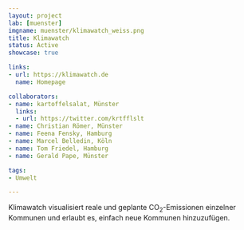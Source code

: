 ```yaml
---
layout: project
lab: [muenster]
imgname: muenster/klimawatch_weiss.png
title: Klimawatch
status: Active
showcase: true

links:
- url: https://klimawatch.de
  name: Homepage

collaborators:
- name: kartoffelsalat, Münster
  links:
  - url: https://twitter.com/krtfflslt
- name: Christian Römer, Münster
- name: Feena Fensky, Hamburg
- name: Marcel Belledin, Köln
- name: Tom Friedel, Hamburg
- name: Gerald Pape, Münster

tags:
- Umwelt

---
```


Klimawatch visualisiert reale und geplante CO<sub>2</sub>-Emissionen einzelner Kommunen und erlaubt es, einfach neue Kommunen hinzuzufügen.
